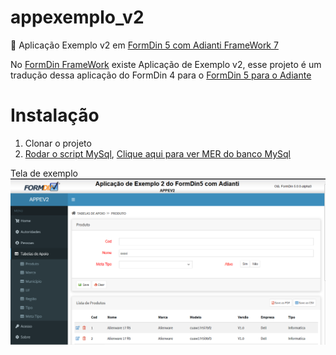 # appexemplo_v2
:elephant: Aplicação Exemplo v2 em [FormDin 5 com Adianti FrameWork 7](https://github.com/bjverde/formDin5/)

No [FormDin FrameWork](https://github.com/bjverde/formDin) existe Aplicação de Exemplo v2, esse projeto é um tradução dessa aplicação do FormDin 4 para o [FormDin 5 para o Adiante](https://github.com/bjverde/formDin5/)

# Instalação 
1. Clonar o projeto
1. [Rodar o script MySql](
https://github.com/bjverde/formDin/tree/master/modelo_banco_exemplos), [Clique aqui para ver MER do banco MySql](https://github.com/bjverde/formDin/blob/master/modelo_banco_exemplos/form_exemplo_modelo_banco.pdf)

Tela de exemplo
![FormDin 5 o futuro !!](app/images/appv2_tela_produto.png)